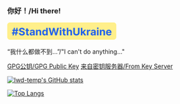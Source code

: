 ### 你好！/Hi there!

[![Stand With Ukraine](https://raw.githubusercontent.com/vshymanskyy/StandWithUkraine/main/badges/StandWithUkraine.svg)](https://stand-with-ukraine.pp.ua)

“我什么都做不到...”/"I can't do anything..."

[GPG公钥/GPG Public Key](lwd-temp_0xFDCB405A_public.asc) [来自密钥服务器/From Key Server](https://keyserver.ubuntu.com/pks/lookup?op=get&search=0xafce72de15a64a20f9e731bbc8d10d21fdcb405a)

[![lwd-temp's GitHub stats](https://github-readme-stats.lwd-temp.top/api?username=lwd-temp&count_private=true&show_icons=true&locale=cn)](https://github.com/anuraghazra/github-readme-stats)

[![Top Langs](https://github-readme-stats.lwd-temp.top/api/top-langs/?username=lwd-temp&langs_count=10&layout=compact&locale=cn)](https://github.com/anuraghazra/github-readme-stats)
